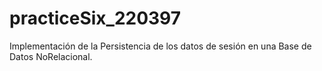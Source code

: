 # practiceSix_220397
Implementación de la Persistencia de los datos de sesión en una Base de Datos NoRelacional.
